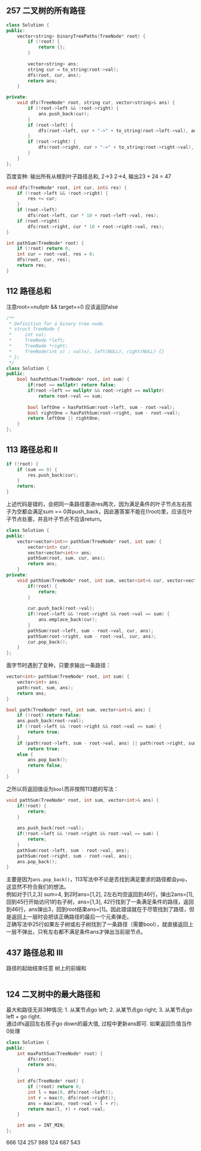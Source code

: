 ## 257 二叉树的所有路径
```cpp
class Solution {
public:
    vector<string> binaryTreePaths(TreeNode* root) {
        if (!root) {
            return {};
        }
        
        vector<string> ans;
        string cur = to_string(root->val);
        dfs(root, cur, ans);
        return ans;
    }

private:
    void dfs(TreeNode* root, string cur, vector<string>& ans) {
        if (!root->left && !root->right) {
            ans.push_back(cur);
        }
        if (root->left) {
            dfs(root->left, cur + "->" + to_string(root->left->val), ans);
        }
        if (root->right) {
            dfs(root->right, cur + "->" + to_string(root->right->val), ans);
        }
    }
};
```
百度变种: 输出所有从根到叶子路径总和, 2->3 2->4, 输出23 + 24 = 47
```cpp
void dfs(TreeNode* root, int cur, int& res) {
    if (!root->left && !root->right) {
        res += cur;
    }
    if (root->left)
        dfs(root->left, cur * 10 + root->left->val, res);
    if (root->right)
        dfs(root->right, cur * 10 + root->right->val, res);
}

int pathSum(TreeNode* root) {
    if (!root) return 0;
    int cur = root->val, res = 0;
    dfs(root, cur, res);
    return res;
}
```

## 112 路径总和
注意root==nullptr && target==0 应该返回false
```cpp
/**
 * Definition for a binary tree node.
 * struct TreeNode {
 *     int val;
 *     TreeNode *left;
 *     TreeNode *right;
 *     TreeNode(int x) : val(x), left(NULL), right(NULL) {}
 * };
 */
class Solution {
public:
    bool hasPathSum(TreeNode* root, int sum) {
        if(root == nullptr) return false;
        if(root->left == nullptr && root->right == nullptr) 
            return root->val == sum;
        
        bool leftOne = hasPathSum(root->left, sum - root->val);
        bool rightOne = hasPathSum(root->right, sum - root->val);
        return leftOne || rightOne;
    }
};
```

## 113 路径总和 II
```cpp
if (!root) {
    if (sum == 0) {
        res.push_back(cur);
    }
    return;
}
```
上述代码是错的，会把同一条路径塞进res两次，因为满足条件的叶子节点左右孩子为空都会满足sum == 0并push_back，因此塞答案不能在(!root)里，应该在叶子节点处塞，并且叶子节点不应该return。
```cpp
class Solution {
public:
    vector<vector<int>> pathSum(TreeNode* root, int sum) {
        vector<int> cur;
        vector<vector<int>> ans;
        pathSum(root, sum, cur, ans);
        return ans;
    }
private:
    void pathSum(TreeNode* root, int sum, vector<int>& cur, vector<vector<int>>& ans) {
        if(!root) {
            return;
        }
        
        cur.push_back(root->val);
        if(!root->left && !root->right && root->val == sum) {
            ans.emplace_back(cur);
        }
        pathSum(root->left, sum - root->val, cur, ans);
        pathSum(root->right, sum - root->val, cur, ans);
        cur.pop_back();
    }
};
```
面字节时遇到了变种，只要求输出一条路径：
```cpp
vector<int> pathSum(TreeNode* root, int sum) {
    vector<int> ans;
    path(root, sum, ans);
    return ans;
}

bool path(TreeNode* root, int sum, vector<int>& ans) {
    if (!root) return false;
    ans.push_back(root->val);
    if (!root->left && !root->right && root->val == sum) {
        return true;
    }
    if (path(root->left, sum - root->val, ans) || path(root->right, sum - root->val, ans))
        return true;
    else {
        ans.pop_back();
        return false;
    }
}
```

之所以将返回值设为`bool`而非按照113题的写法：

```cpp
void pathSum(TreeNode* root, int sum, vector<int>& ans) {
    if(!root) {
        return;
    }
        
    ans.push_back(root->val);
    if(!root->left && !root->right && root->val == sum) {
        return;
    }
    pathSum(root->left, sum - root->val, ans);
    pathSum(root->right, sum - root->val, ans);
    ans.pop_back();
}
```

主要是因为`ans.pop_back()`，113写法中不论是否找到满足要求的路径都会`pop`，这显然不符合我们的想法。  
例如对于[1,2,3] sum=4, 到2时ans=[1,2], 2左右均空返回到46行，弹出2ans=[1], 回到45行开始访问1的右子树，ans=[1,3], 42行找到了一条满足条件的路径，返回到46行，ans弹出3，回到root结束ans=[1]。因此错误就在于尽管找到了路径，但是返回上一层时会把该正确路径的最后一个元素弹走。  
正确写法中25行如果左子树或右子树找到了一条路径（需要bool），就直接返回上一层不弹出，只有左右都不满足条件ans才弹出当前层节点。

## 437 路径总和 III
路径的起始结束任意 树上的前缀和
```cpp
```

## 124 二叉树中的最大路径和
最大和路径无非3种情况: 1. 从某节点go left; 2. 从某节点go right; 3. 从某节点go left + go right.  
通过dfs返回左右孩子go down的最大值, 过程中更新ans即可. 如果返回负值当作0处理
```cpp
class Solution {
public:
    int maxPathSum(TreeNode* root) {
        dfs(root);
        return ans;
    }

    int dfs(TreeNode* root) {
        if (!root) return 0;
        int l = max(0, dfs(root->left));
        int r = max(0, dfs(root->right));
        ans = max(ans, root->val + l + r);
        return max(l, r) + root->val;
    }

    int ans = INT_MIN;
};
```

666
124
257
988
124
687
543
